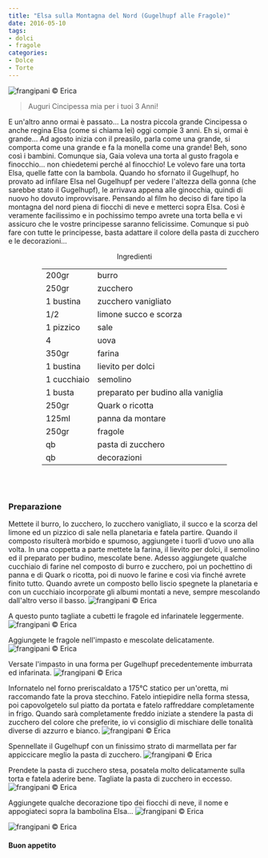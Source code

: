 ```yaml
---
title: "Elsa sulla Montagna del Nord (Gugelhupf alle Fragole)"
date: 2016-05-10
tags:
- dolci
- fragole
categories:
- Dolce
- Torte
---
```

![](header.jpg "frangipani © Erica")

> Auguri Cincipessa mia per i tuoi 3 Anni!

E un'altro anno ormai è passato... La nostra piccola grande Cincipessa o anche regina Elsa (come si chiama lei) oggi compie 3 anni. Eh si, ormai è grande... Ad agosto inizia con il preasilo, parla come una grande, si comporta come una grande e fa la monella come una grande! Beh, sono così i bambini. Comunque sia, Gaia voleva una torta al gusto fragola e finocchio... non chiedetemi perché al finocchio! Le volevo fare una torta Elsa, quelle fatte con la bambola. Quando ho sfornato il Gugelhupf, ho provato ad infilare Elsa nel Gugelhupf per vedere l'altezza della gonna (che sarebbe stato il Gugelhupf), le arrivava appena alle ginocchia, quindi di nuovo ho dovuto improvvisare. Pensando al film ho deciso di fare tipo la montagna del nord piena di fiocchi di neve e metterci sopra Elsa. Così è veramente facilissimo e in pochissimo tempo avrete una torta bella e vi assicuro che le vostre principesse saranno felicissime. Comunque si può fare con tutte le principesse, basta adattare il colore della pasta di zucchero e le decorazioni... 

<div id="wrapper" style="text-align: center">
  <div id="yourdiv" style="display: inline-block;">
    <div class="ingredients">
      <div class="ingredients-title">Ingredienti</div>
      <table>
        <tbody>
          <tr>
            <td>200gr</td>
            <td>burro</td>
          </tr>
          <tr>
            <td>250gr</td>
            <td>zucchero</td>
          </tr>
          <tr>
            <td>1 bustina</td>
            <td>zucchero vanigliato</td>
          </tr>
          <tr>
            <td>1/2</td>
            <td>limone succo e scorza</td>
          </tr>
          <tr>
            <td>1 pizzico</td>
            <td>sale</td>
          </tr>
          <tr>
            <td>4</td>
            <td>uova</td>
          </tr>
          <tr>
            <td>350gr</td>
            <td>farina</td>
          </tr>
          <tr>
            <td>1 bustina</td>
            <td>lievito per dolci</td>
          </tr>
          <tr>
            <td>1 cucchiaio</td>
            <td>semolino</td>
          </tr>
          <tr>
            <td>1 busta</td>
            <td>preparato per budino alla vaniglia</td>
          </tr>
          <tr>
            <td>250gr</td>
            <td>Quark o ricotta</td>
          </tr>
          <tr>
            <td>125ml</td>
            <td>panna da montare</td>
          </tr>
          <tr>
            <td>250gr</td>
            <td>fragole</td>
          </tr>
          <tr>
            <td>qb</td>
            <td>pasta di zucchero</td>
          </tr>
          <tr>
            <td>qb</td>
            <td>decorazioni</td>
          </tr>
        </tbody>
      </table>
      <br></br>
    </div>
  </div>
</div>


<h3>
  <font color="grey">
    <i class="fa fa-cogs"></i>
  </font> Preparazione
</h3>

Mettete il burro, lo zucchero, lo zucchero vanigliato, il succo e la scorza del limone ed un pizzico di sale nella planetaria e fatela partire. Quando il composto risulterà morbido e spumoso, aggiungete i tuorli d'uovo uno alla volta. In una coppetta a parte mettete la farina, il lievito per dolci, il semolino ed il preparato per budino, mescolate bene. Adesso aggiungete qualche cucchiaio di farine nel composto di burro e zucchero, poi un pochettino di panna e di Quark o ricotta, poi di nuovo le farine e così via finché avrete finito tutto. Quando avrete un composto bello liscio spegnete la planetaria e con un cucchiaio incorporate gli albumi montati a neve, sempre mescolando dall'altro verso il basso.
![](impasto1.jpg "frangipani © Erica")

A questo punto tagliate a cubetti le fragole ed infarinatele leggermente.
![](fragole.jpg "frangipani © Erica")

Aggiungete le fragole nell'impasto e mescolate delicatamente.
![](impasto2.jpg "frangipani © Erica")

Versate l'impasto in una forma per Gugelhupf precedentemente imburrata ed infarinata.
![](teglia.jpg "frangipani © Erica")

Infornatelo nel forno preriscaldato a 175°C statico per un'oretta, mi raccomando fate la prova stecchino. Fatelo intiepidire nella forma stessa, poi capovolgetelo sul piatto da portata e fatelo raffreddare completamente in frigo. Quando sarà completamente freddo iniziate a stendere la pasta di zucchero del colore che preferite, io vi consiglio di mischiare delle tonalità diverse di azzurro e bianco.
![](pastadizucchero.jpg "frangipani © Erica")

Spennellate il Gugelhupf con un finissimo strato di marmellata per far appiccicare meglio la pasta di zucchero.
![](gugelhupf.jpg "frangipani © Erica")

Prendete la pasta di zucchero stesa, posatela molto delicatamente sulla torta e fatela aderire bene. Tagliate la pasta di zucchero in eccesso.
![](ricoprire.jpg "frangipani © Erica")

Aggiungete qualche decorazione tipo dei fiocchi di neve, il nome e appogiateci sopra la bambolina Elsa...
![](risultato.jpg "frangipani © Erica")

![](risultato2.jpg "frangipani © Erica")


<h4>Buon appetito
  <font color="red">
    <i class="fa fa-smile-o"></i>
  </font>
</h4>
